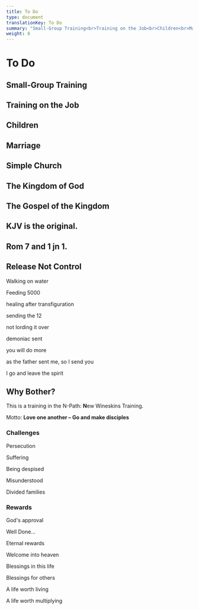```yaml
---
title: To Do
type: document
translationKey: To Do
summary: "Small-Group Training<br>Training on the Job<br>Children<br>Marriage<br>Simple Church<br>The Kingdom of God<br>The Gospel of the Kingdom<br>KJV is the original.<br>Rom 7 and 1 jn 1.<br>Release Not Control<br>Why Bother?"
weight: 8
---
```

# To Do

## Small-Group Training

## Training on the Job

## Children

## Marriage

## Simple Church

## The Kingdom of God

## The Gospel of the Kingdom

## KJV is the original.

## Rom 7 and 1 jn 1.

## Release Not Control

Walking on water

Feeding 5000

healing after transfiguration

sending the 12

not lording it over

demoniac sent

you will do more

as the father sent me, so I send you

I go and leave the spirit

## Why Bother?

This is a training in the N-Path: **N**ew Wineskins Training.

Motto: **Love one another – Go and make disciples**

### Challenges

Persecution

Suffering

Being despised

Misunderstood

Divided families

### Rewards

God's approval

Well Done...

Eternal rewards

Welcome into heaven

Blessings in this life

Blessings for others

A life worth living

A life worth multiplying
